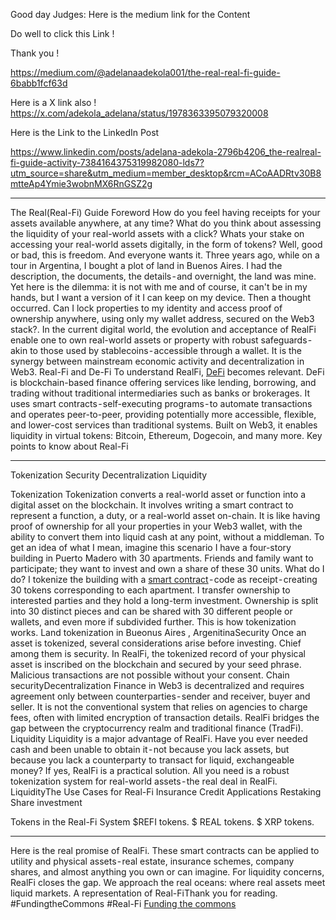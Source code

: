 



Good day Judges: Here is the medium link for the Content 

Do well to click this Link !


Thank you !

https://medium.com/@adelanaadekola001/the-real-real-fi-guide-6babb1fcf63d





Here is a X link also ! 
https://x.com/adekola_adelana/status/1978363395079320008

Here is the Link to the LinkedIn Post 

https://www.linkedin.com/posts/adelana-adekola-2796b4206_the-realreal-fi-guide-activity-7384164375319982080-lds7?utm_source=share&utm_medium=member_desktop&rcm=ACoAADRtv30B8mtteAp4Ymie3wobnMX6RnGSZ2g



---

The Real(Real-Fi) Guide
Foreword
How do you feel having receipts for your assets available anywhere, at any time?
What do you think about assessing the liquidity of your real-world assets with a click?
Whats your stake on accessing your real-world assets digitally, in the form of tokens?
Well, good or bad, this is freedom.
And everyone wants it.
Three years ago, while on a tour in Argentina, I bought a plot of land in Buenos Aires. I had the description, the documents, the details - and overnight, the land was mine. Yet here is the dilemma: it is not with me and of course, it can't be in my hands, but I want a version of it I can keep on my device.
Then a thought occurred. Can I lock properties to my identity and access proof of ownership anywhere, using only my wallet address, secured on the Web3 stack?.
In the current digital world, the evolution and acceptance of RealFi enable one to own real-world assets or property with robust safeguards - akin to those used by stablecoins - accessible through a wallet. It is the synergy between mainstream economic activity and decentralization in Web3.
Real-Fi and De-Fi
To understand RealFi, [DeFi](https://www.investopedia.com/decentralized-finance-defi-5113835) becomes relevant. DeFi is blockchain-based finance offering services like lending, borrowing, and trading without traditional intermediaries such as banks or brokerages. It uses smart contracts - self-executing programs - to automate transactions and operates peer-to-peer, providing potentially more accessible, flexible, and lower-cost services than traditional systems. Built on Web3, it enables liquidity in virtual tokens: Bitcoin, Ethereum, Dogecoin, and many more. Key points to know about Real-Fi

---

Tokenization
Security
Decentralization
Liquidity

Tokenization
Tokenization converts a real-world asset or function into a digital asset on the blockchain. It involves writing a smart contract to represent a function, a duty, or a real-world asset on-chain. It is like having proof of ownership for all your properties in your Web3 wallet, with the ability to convert them into liquid cash at any point, without a middleman.
To get an idea of what I mean, imagine this scenario
I have a four-story building in Puerto Madero with 30 apartments. Friends and family want to participate; they want to invest and own a share of these 30 units. What do I do? I tokenize the building with a [smart contract](http://Here%20is%20the%20real%20promise%20of%20RealFi.%20These%20smart%20contracts%20can%20be%20applied%20to%20utility%20and%20physical%20assets%20—%20real%20estate,%20insurance%20schemes,%20company%20shares,%20and%20almost%20anything%20you%20own%20or%20can%20imagine.%20For%20liquidity%20concerns,%20RealFi%20closes%20the%20gap.%20We%20approach%20the%20real%20oceans:%20where%20real%20assets%20meet%20liquid%20markets.) - code as receipt - creating 30 tokens corresponding to each apartment. I transfer ownership to interested parties and they hold a long-term investment. Ownership is split into 30 distinct pieces and can be shared with 30 different people or wallets, and even more if subdivided further.
This is how tokenization works.
Land tokenization in Bueonus Aires , ArgenitinaSecurity
Once an asset is tokenized, several considerations arise before investing. Chief among them is security. In RealFi, the tokenized record of your physical asset is inscribed on the blockchain and secured by your seed phrase. Malicious transactions are not possible without your consent.
Chain securityDecentralization
Finance in Web3 is decentralized and requires agreement only between counterparties - sender and receiver, buyer and seller. It is not the conventional system that relies on agencies to charge fees, often with limited encryption of transaction details. RealFi bridges the gap between the cryptocurrency realm and traditional finance (TradFi).
Liquidity
Liquidity is a major advantage of RealFi. Have you ever needed cash and been unable to obtain it - not because you lack assets, but because you lack a counterparty to transact for liquid, exchangeable money? If yes, RealFi is a practical solution. All you need is a robust tokenization system for real-world assets - the real deal in RealFi.
LiquidityThe Use Cases for Real-Fi
Insurance
Credit Applications
Restaking
Share investment

Tokens in the Real-Fi System
$REFI tokens.
$ REAL tokens.
$ XRP tokens.

---

Here is the real promise of RealFi. These smart contracts can be applied to utility and physical assets - real estate, insurance schemes, company shares, and almost anything you own or can imagine. For liquidity concerns, RealFi closes the gap. We approach the real oceans: where real assets meet liquid markets.
A representation of Real-FiThank you for reading.
#FundingtheCommons
#Real-Fi
[Funding the commons](https://www.fundingthecommons.io/)
